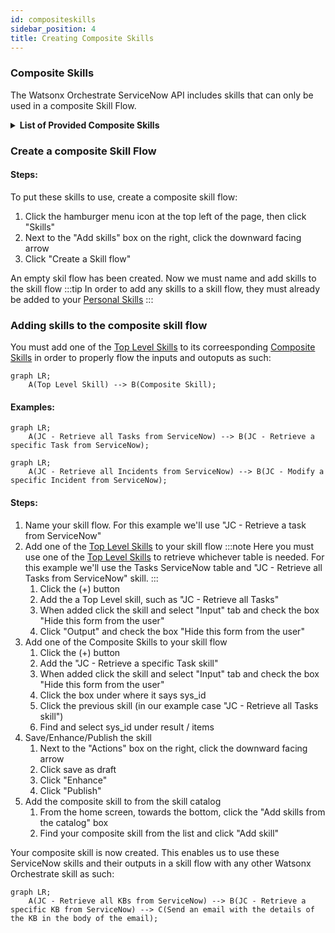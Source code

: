 ```yaml
---
id: compositeskills
sidebar_position: 4
title: Creating Composite Skills
---
```


### Composite Skills
The Watsonx Orchestrate ServiceNow API includes skills that can only be used in a composite Skill Flow.

<details>
<summary><b>List of Provided Composite Skills</b></summary>

##### Composite Skill - Retrieve a Task record in ServiceNow

##### Composite Skill - Retrieve a specific KB in ServiceNow

##### Composite Skill - Retrieve a Incident record in ServiceNow

##### Composite Skill - Modify a specific Task in ServiceNow

##### Composite Skill - Modify a specific Incident in ServiceNow

See [Provided Composite Skills](/servicenow/GettingStarted/skills#composite-skills)

</details>

### Create a composite Skill Flow
#### Steps:
To put these skills to use, create a composite skill flow:
1. Click the hamburger menu icon at the top left of the page, then click "Skills"
2. Next to the "Add skills" box on the right, click the downward facing arrow
3. Click "Create a Skill flow"

An empty skil flow has been created. Now we must name and add skills to the skill flow
:::tip
In order to add any skills to a skill flow, they must already be added to your [Personal Skills](addingskills)
:::

### Adding skills to the composite skill flow
You must add one of the [Top Level Skills](/servicenow/GettingStarted/skills#top-level-skills) to its correesponding [Composite Skills](/servicenow/GettingStarted/skills/#composite-skills) in order to properly flow the inputs and outoputs as such:

```mermaid
graph LR;
    A(Top Level Skill) --> B(Composite Skill);
```
#### Examples:
```mermaid
graph LR;
    A(JC - Retrieve all Tasks from ServiceNow) --> B(JC - Retrieve a specific Task from ServiceNow);
```
```mermaid
graph LR;
    A(JC - Retrieve all Incidents from ServiceNow) --> B(JC - Modify a specific Incident from ServiceNow);
```

#### Steps:
1. Name your skill flow. For this example we'll use "JC - Retrieve a task from ServiceNow"
2. Add one of the [Top Level Skills](/servicenow/GettingStarted/skills#top-level-skills) to your skill flow
    :::note
    Here you must use one of the [Top Level Skills](/servicenow/GettingStarted/skills#top-level-skills) to retrieve whichever table is needed. For this example we'll use the Tasks ServiceNow table and "JC - Retrieve all Tasks from ServiceNow" skill.
    :::
    1. Click the (+) button
    2. Add the a Top Level skill, such as "JC - Retrieve all Tasks" 
    3. When added click the skill and select "Input" tab and check the box "Hide this form from the user"
    4. Click "Output" and check the box "Hide this form from the user"
3. Add one of the Composite Skills to your skill flow
    1. Click the (+) button
    2. Add the "JC - Retrieve a specific Task skill"
    3. When added click the skill and select "Input" tab and check the box "Hide this form from the user"
    4. Click the box under where it says sys_id
    5. Click the previous skill (in our example case "JC - Retrieve all Tasks skill")
    6. Find and select sys_id under result / items
4. Save/Enhance/Publish the skill
    1. Next to the "Actions" box on the right, click the downward facing arrow
    2. Click save as draft
    3. Click "Enhance"
    4. Click "Publish"
5. Add the composite skill to from the skill catalog
    1. From the home screen, towards the bottom, click the "Add skills from the catalog" box
    2. Find your composite skill from the list and click "Add skill"

Your composite skill is now created. This enables us to use these ServiceNow skills and their outputs in a skill flow with any other Watsonx Orchestrate skill as such:
```mermaid
graph LR;
    A(JC - Retrieve all KBs from ServiceNow) --> B(JC - Retrieve a specific KB from ServiceNow) --> C(Send an email with the details of the KB in the body of the email);
```
